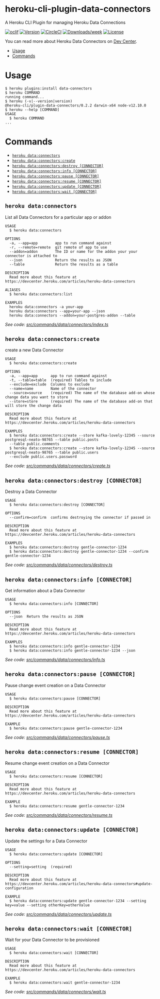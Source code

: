 heroku-cli-plugin-data-connectors
==========================

A Heroku CLI Plugin for managing Heroku Data Connections

[![oclif](https://img.shields.io/badge/cli-oclif-brightgreen.svg)](https://oclif.io)
[![Version](https://img.shields.io/npm/v/@heroku-cli/plugin-data-connectors.svg)](https://npmjs.org/package/@heroku-cli/plugin-data-connectors)
[![CircleCI](https://circleci.com/gh/heroku/heroku-cli-plugin-data-connectors/tree/main.svg?style=shield)](https://circleci.com/gh/heroku/heroku-cli-plugin-data-connectors/tree/main)
[![Downloads/week](https://img.shields.io/npm/dw/@heroku-cli/plugin-data-connectors.svg)](https://npmjs.org/package/@heroku-cli/plugin-data-connectors)
[![License](https://img.shields.io/npm/l/@heroku-cli/plugin-data-connectors.svg)](https://github.com/heroku/heroku-cli-plugin-data-connectors/blob/main/package.json)

You can read more about Heroku Data Connectors on [Dev
Center](https://devcenter.heroku.com/articles/heroku-data-connectors).

<!-- toc -->
* [Usage](#usage)
* [Commands](#commands)
<!-- tocstop -->
# Usage
<!-- usage -->
```sh-session
$ heroku plugins:install data-connectors
$ heroku COMMAND
running command...
$ heroku (-v|--version|version)
@heroku-cli/plugin-data-connectors/0.2.2 darwin-x64 node-v12.10.0
$ heroku --help [COMMAND]
USAGE
  $ heroku COMMAND
...
```
<!-- usagestop -->
# Commands
<!-- commands -->
* [`heroku data:connectors`](#heroku-dataconnectors)
* [`heroku data:connectors:create`](#heroku-dataconnectorscreate)
* [`heroku data:connectors:destroy [CONNECTOR]`](#heroku-dataconnectorsdestroy-connector)
* [`heroku data:connectors:info [CONNECTOR]`](#heroku-dataconnectorsinfo-connector)
* [`heroku data:connectors:pause [CONNECTOR]`](#heroku-dataconnectorspause-connector)
* [`heroku data:connectors:resume [CONNECTOR]`](#heroku-dataconnectorsresume-connector)
* [`heroku data:connectors:update [CONNECTOR]`](#heroku-dataconnectorsupdate-connector)
* [`heroku data:connectors:wait [CONNECTOR]`](#heroku-dataconnectorswait-connector)

## `heroku data:connectors`

List all Data Connectors for a particular app or addon

```
USAGE
  $ heroku data:connectors

OPTIONS
  -a, --app=app        app to run command against
  -r, --remote=remote  git remote of app to use
  --addon=addon        The ID or name for the addon your your connector is attached to
  --json               Return the results as JSON
  --table              Return the results as a table

DESCRIPTION
  Read more about this feature at https://devcenter.heroku.com/articles/heroku-data-connectors

ALIASES
  $ heroku data:connectors:list

EXAMPLES
  heroku data:connectors -a your-app
  heroku data:connectors --app=your-app --json
  heroku data:connectors --addon=your-postgres-addon --table
```

_See code: [src/commands/data/connectors/index.ts](https://github.com/heroku/heroku-cli-plugin-data-connectors/blob/v0.2.2/src/commands/data/connectors/index.ts)_

## `heroku data:connectors:create`

create a new Data Connector

```
USAGE
  $ heroku data:connectors:create

OPTIONS
  -a, --app=app      app to run command against
  -t, --table=table  (required) Tables to include
  --exclude=exclude  Columns to exclude
  --name=name        Name of the connector
  --source=source    (required) The name of the database add-on whose change data you want to store
  --store=store      (required) The name of the database add-on that will store the change data

DESCRIPTION
  Read more about this feature at https://devcenter.heroku.com/articles/heroku-data-connectors

EXAMPLES
  $ heroku data:connectors:create --store kafka-lovely-12345 --source postgresql-neato-98765 --table public.posts 
  --table public.comments
  $ heroku data:connectors:create --store kafka-lovely-12345 --source postgresql-neato-98765 --table public.users 
  --exclude public.users.password
```

_See code: [src/commands/data/connectors/create.ts](https://github.com/heroku/heroku-cli-plugin-data-connectors/blob/v0.2.2/src/commands/data/connectors/create.ts)_

## `heroku data:connectors:destroy [CONNECTOR]`

Destroy a Data Connector

```
USAGE
  $ heroku data:connectors:destroy [CONNECTOR]

OPTIONS
  --confirm=confirm  confirms destroying the connector if passed in

DESCRIPTION
  Read more about this feature at https://devcenter.heroku.com/articles/heroku-data-connectors

EXAMPLES
  $ heroku data:connectors:destroy gentle-connector-1234
  $ heroku data:connectors:destroy gentle-connector-1234 --confirm gentle-connector-1234
```

_See code: [src/commands/data/connectors/destroy.ts](https://github.com/heroku/heroku-cli-plugin-data-connectors/blob/v0.2.2/src/commands/data/connectors/destroy.ts)_

## `heroku data:connectors:info [CONNECTOR]`

Get information about a Data Connector

```
USAGE
  $ heroku data:connectors:info [CONNECTOR]

OPTIONS
  --json  Return the results as JSON

DESCRIPTION
  Read more about this feature at https://devcenter.heroku.com/articles/heroku-data-connectors

EXAMPLES
  $ heroku data:connectors:info gentle-connector-1234
  $ heroku data:connectors:info gentle-connector-1234 --json
```

_See code: [src/commands/data/connectors/info.ts](https://github.com/heroku/heroku-cli-plugin-data-connectors/blob/v0.2.2/src/commands/data/connectors/info.ts)_

## `heroku data:connectors:pause [CONNECTOR]`

Pause change event creation on a Data Connector

```
USAGE
  $ heroku data:connectors:pause [CONNECTOR]

DESCRIPTION
  Read more about this feature at https://devcenter.heroku.com/articles/heroku-data-connectors

EXAMPLE
  $ heroku data:connectors:pause gentle-connector-1234
```

_See code: [src/commands/data/connectors/pause.ts](https://github.com/heroku/heroku-cli-plugin-data-connectors/blob/v0.2.2/src/commands/data/connectors/pause.ts)_

## `heroku data:connectors:resume [CONNECTOR]`

Resume change event creation on a Data Connector

```
USAGE
  $ heroku data:connectors:resume [CONNECTOR]

DESCRIPTION
  Read more about this feature at https://devcenter.heroku.com/articles/heroku-data-connectors

EXAMPLE
  $ heroku data:connectors:resume gentle-connector-1234
```

_See code: [src/commands/data/connectors/resume.ts](https://github.com/heroku/heroku-cli-plugin-data-connectors/blob/v0.2.2/src/commands/data/connectors/resume.ts)_

## `heroku data:connectors:update [CONNECTOR]`

Update the settings for a Data Connector

```
USAGE
  $ heroku data:connectors:update [CONNECTOR]

OPTIONS
  --setting=setting  (required)

DESCRIPTION
  Read more about this feature at https://devcenter.heroku.com/articles/heroku-data-connectors#update-configuration

EXAMPLE
  $ heroku data:connectors:update gentle-connector-1234 --setting key=value --setting otherKey=otherValue
```

_See code: [src/commands/data/connectors/update.ts](https://github.com/heroku/heroku-cli-plugin-data-connectors/blob/v0.2.2/src/commands/data/connectors/update.ts)_

## `heroku data:connectors:wait [CONNECTOR]`

Wait for your Data Connector to be provisioned

```
USAGE
  $ heroku data:connectors:wait [CONNECTOR]

DESCRIPTION
  Read more about this feature at https://devcenter.heroku.com/articles/heroku-data-connectors

EXAMPLE
  $ heroku data:connectors:wait gentle-connector-1234
```

_See code: [src/commands/data/connectors/wait.ts](https://github.com/heroku/heroku-cli-plugin-data-connectors/blob/v0.2.2/src/commands/data/connectors/wait.ts)_
<!-- commandsstop -->
